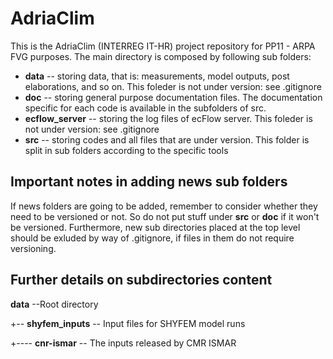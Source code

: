 # AdriaClim
This is the AdriaClim (INTERREG IT-HR) project repository for PP11 - ARPA FVG purposes. The main directory is composed by following sub folders:

* **data** -- storing data, that is: measurements, model outputs, post elaborations, and so on. This foleder is not under version: see .gitignore 
* **doc** -- storing general purpose documentation files. The documentation specific for each code is available in the subfolders of src. 
* **ecflow_server** -- storing the log files of ecFlow server. This foleder is not under version: see .gitignore 
* **src** -- storing codes and all files that are under version. This folder is split in sub folders according to the specific tools

## Important notes in adding news sub folders
If news folders are going to be added, remember to consider whether they need to be versioned or not. So do not put stuff under **src** or **doc** if it won't be versioned. Furthermore, new sub directories placed at the top level should be exluded by way of .gitignore, if files in them do not require versioning.

## Further details on subdirectories content

  **data** --Root directory
  
   \+-- **shyfem_inputs**     --         Input files for SHYFEM model runs 
   
   \+---- **cnr-ismar**        --         The inputs released by CMR ISMAR




